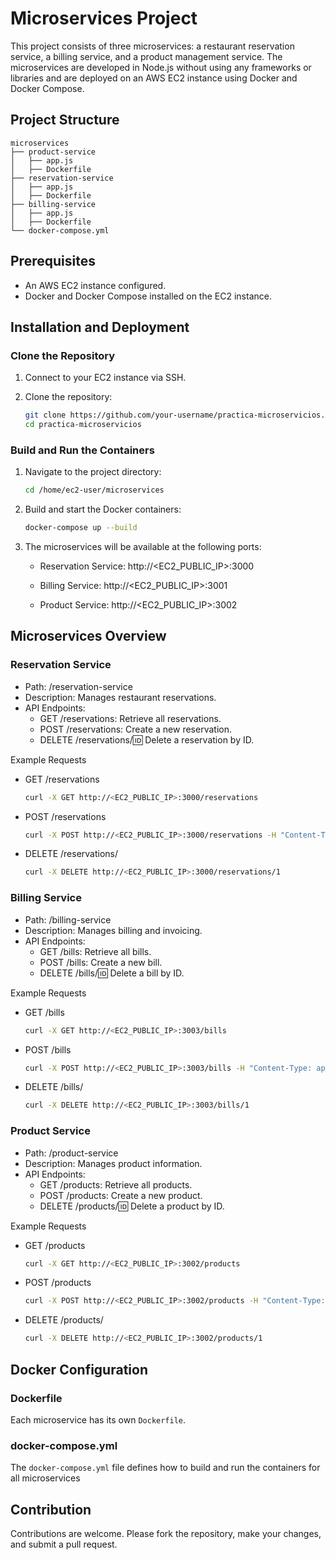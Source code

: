 # Microservices Project

This project consists of three microservices: a restaurant reservation service, a billing service, and a product management service. The microservices are developed in Node.js without using any frameworks or libraries and are deployed on an AWS EC2 instance using Docker and Docker Compose.

## Project Structure

```plaintext
microservices
├── product-service
│   ├── app.js
│   ├── Dockerfile
├── reservation-service
│   ├── app.js
│   ├── Dockerfile
├── billing-service
│   ├── app.js
│   ├── Dockerfile
└── docker-compose.yml
```

## Prerequisites

- An AWS EC2 instance configured.
- Docker and Docker Compose installed on the EC2 instance.

## Installation and Deployment

### Clone the Repository

1. Connect to your EC2 instance via SSH.

2. Clone the repository:

   ```bash
   git clone https://github.com/your-username/practica-microservicios.git
   cd practica-microservicios

### Build and Run the Containers

 1. Navigate to the project directory:

    ```bash
    cd /home/ec2-user/microservices

2. Build and start the Docker containers:

    ```bash
    docker-compose up --build

3. The microservices will be available at the following ports:

    - Reservation Service: http://<EC2_PUBLIC_IP>:3000

    - Billing Service: http://<EC2_PUBLIC_IP>:3001
    
    - Product Service: http://<EC2_PUBLIC_IP>:3002

## Microservices Overview

### Reservation Service

- Path: /reservation-service
- Description: Manages restaurant reservations.
- API Endpoints:
    - GET /reservations: Retrieve all reservations.
    - POST /reservations: Create a new reservation.
    - DELETE /reservations/:id: Delete a reservation by ID.

Example Requests

- GET /reservations

    ```bash
    curl -X GET http://<EC2_PUBLIC_IP>:3000/reservations

- POST /reservations

    ```bash
    curl -X POST http://<EC2_PUBLIC_IP>:3000/reservations -H "Content-Type: application/json" -d '{"name": "John Doe", "date": "2024-07-10", "time": "19:00"}'

- DELETE /reservations/

    ```bash
    curl -X DELETE http://<EC2_PUBLIC_IP>:3000/reservations/1

### Billing Service
- Path: /billing-service
- Description: Manages billing and invoicing.
- API Endpoints:
    - GET /bills: Retrieve all bills.
    - POST /bills: Create a new bill.
    - DELETE /bills/:id: Delete a bill by ID.

Example Requests

- GET /bills

    ```bash
    curl -X GET http://<EC2_PUBLIC_IP>:3003/bills

- POST /bills

    ```bash
    curl -X POST http://<EC2_PUBLIC_IP>:3003/bills -H "Content-Type: application/json" -d '{"amount": 250, "description": "Dinner"}'

- DELETE /bills/

    ```bash
    curl -X DELETE http://<EC2_PUBLIC_IP>:3003/bills/1

### Product Service

- Path: /product-service
- Description: Manages product information.
- API Endpoints:
    - GET /products: Retrieve all products.
    - POST /products: Create a new product.
    - DELETE /products/:id: Delete a product by ID.

Example Requests

- GET /products

    ```bash
    curl -X GET http://<EC2_PUBLIC_IP>:3002/products

- POST /products

    ```bash
    curl -X POST http://<EC2_PUBLIC_IP>:3002/products -H "Content-Type: application/json" -d '{"name": "Product1", "price": 100}'

- DELETE /products/

    ```bash
    curl -X DELETE http://<EC2_PUBLIC_IP>:3002/products/1

## Docker Configuration

### Dockerfile

Each microservice has its own `Dockerfile`.

### docker-compose.yml

The `docker-compose.yml` file defines how to build and run the containers for all microservices

## Contribution

Contributions are welcome. Please fork the repository, make your changes, and submit a pull request.
